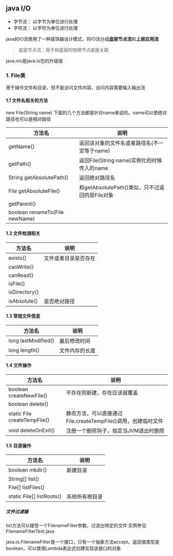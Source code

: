 ## java I/O

- 字节流： 以字节为单位进行处理
- 字符流： 以字符为单位进行处理

java的IO流使用了一种装饰器设计模式，将IO流分成**底层节点流**和**上层应用流**
> 底层节点流：用于和底层的物理节点直接关联

java.nio是java.io包的升级版

### 1. File类
用于操作文件和目录，但不能访问文件内容，访问内容需要输入输出流

#### 1.1 文件名相关的方法
new File(String name) 下面的几个方法都是针对name来说的。name可以使绝对路径也可以是相对路径

方法名 | 说明
--- | ---
getName() | 返回该对象的文件名或者路径名(不一定等于name)
getPath() | 返回File(String name)实例化的时候传入的name
String getAbsolutePath() | 返回绝对路径名 
File getAbsoluteFile() | 和getAbsolutePath()类似，只不过返回的是File对象
getParent() |
boolean renameTo(File newName) | 

#### 1.2 文件检测相关
方法名 | 说明
--- | ---
exists() | 文件或者目录是否存在
canWrite() |
canRead() |
isFile() | 
isDirectory() | 
isAbsolute() | 是否绝对路径
#### 1.3 常规文件信息
方法名 | 说明
--- | ---
long lastModified() | 最后修改时间
long length() | 文件内存的长度
#### 1.4 文件操作
方法名 | 说明
--- | ---
boolean createNewFile() | 不存在则新建，存在应该就覆盖
boolean delete() |
static File createTempFile() | 静态方法，可以直接通过File.createTempFile()调用，创建临时文件
void deleteOnExit() | 注册一个删除钩子，指定当JVM退出时删除
#### 1.5 目录操作
方法名 | 说明
--- | ---
boolean mkdir() | 新建目录
String[] list() | 
File[] listFiles() | 
static File[] listRoots() | 系统所有根目录

##### 文件过滤器
list方法可以接受一个FilenameFilter参数，过滤出特定的文件 实例参见 FilenameFilterTest.java

java.io.FilenameFilter是一个接口，只有一个抽象方法accept，返回值类型是boolean，可以使用Lambda表达式创建实现该接口的对象